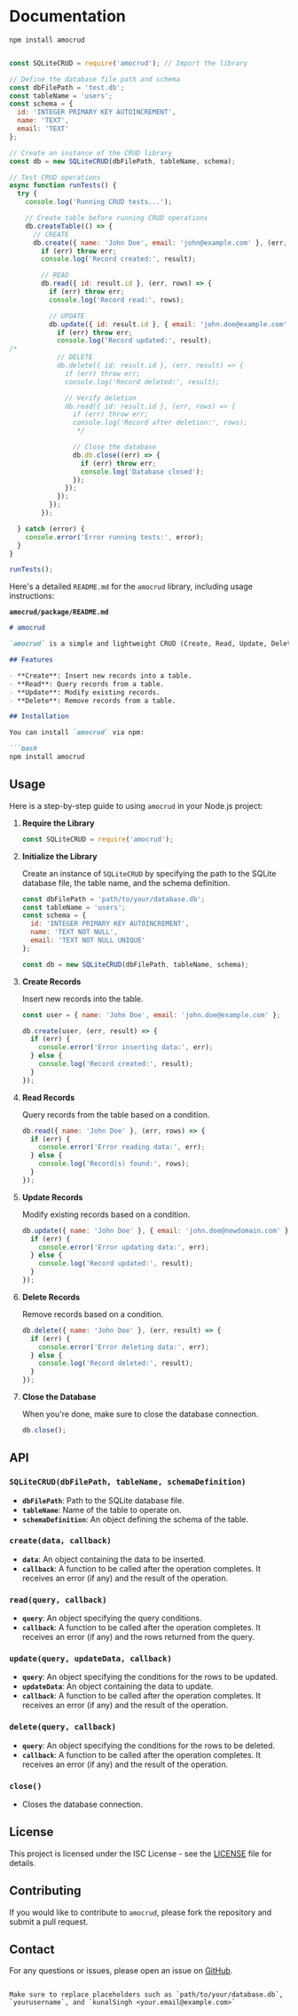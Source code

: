 # Documentation

```
npm install amocrud
```

```javascript

const SQLiteCRUD = require('amocrud'); // Import the library

// Define the database file path and schema
const dbFilePath = 'test.db';
const tableName = 'users';
const schema = {
  id: 'INTEGER PRIMARY KEY AUTOINCREMENT',
  name: 'TEXT',
  email: 'TEXT'
};

// Create an instance of the CRUD library
const db = new SQLiteCRUD(dbFilePath, tableName, schema);

// Test CRUD operations
async function runTests() {
  try {
    console.log('Running CRUD tests...');

    // Create table before running CRUD operations
    db.createTable(() => {
      // CREATE
      db.create({ name: 'John Doe', email: 'john@example.com' }, (err, result) => {
        if (err) throw err;
        console.log('Record created:', result);

        // READ
        db.read({ id: result.id }, (err, rows) => {
          if (err) throw err;
          console.log('Record read:', rows);

          // UPDATE
          db.update({ id: result.id }, { email: 'john.doe@example.com' }, (err, result) => {
            if (err) throw err;
            console.log('Record updated:', result);
/* 
            // DELETE
            db.delete({ id: result.id }, (err, result) => {
              if (err) throw err;
              console.log('Record deleted:', result);

              // Verify deletion
              db.read({ id: result.id }, (err, rows) => {
                if (err) throw err;
                console.log('Record after deletion:', rows);
                 */

                // Close the database
                db.db.close((err) => {
                  if (err) throw err;
                  console.log('Database closed');
                });
              });
            });
          });
        });

  } catch (error) {
    console.error('Error running tests:', error);
  }
}

runTests();
```

Here's a detailed `README.md` for the `amocrud` library, including usage instructions:

**`amocrud/package/README.md`**

```markdown
# amocrud

`amocrud` is a simple and lightweight CRUD (Create, Read, Update, Delete) library for SQLite in Node.js. It provides an easy-to-use API for performing basic database operations on SQLite databases.

## Features

- **Create**: Insert new records into a table.
- **Read**: Query records from a table.
- **Update**: Modify existing records.
- **Delete**: Remove records from a table.

## Installation

You can install `amocrud` via npm:

```bash
npm install amocrud
```

## Usage

Here is a step-by-step guide to using `amocrud` in your Node.js project:

1. **Require the Library**

   ```js
   const SQLiteCRUD = require('amocrud');
   ```

2. **Initialize the Library**

   Create an instance of `SQLiteCRUD` by specifying the path to the SQLite database file, the table name, and the schema definition.

   ```js
   const dbFilePath = 'path/to/your/database.db';
   const tableName = 'users';
   const schema = {
     id: 'INTEGER PRIMARY KEY AUTOINCREMENT',
     name: 'TEXT NOT NULL',
     email: 'TEXT NOT NULL UNIQUE'
   };

   const db = new SQLiteCRUD(dbFilePath, tableName, schema);
   ```

3. **Create Records**

   Insert new records into the table.

   ```js
   const user = { name: 'John Doe', email: 'john.doe@example.com' };

   db.create(user, (err, result) => {
     if (err) {
       console.error('Error inserting data:', err);
     } else {
       console.log('Record created:', result);
     }
   });
   ```

4. **Read Records**

   Query records from the table based on a condition.

   ```js
   db.read({ name: 'John Doe' }, (err, rows) => {
     if (err) {
       console.error('Error reading data:', err);
     } else {
       console.log('Record(s) found:', rows);
     }
   });
   ```

5. **Update Records**

   Modify existing records based on a condition.

   ```js
   db.update({ name: 'John Doe' }, { email: 'john.doe@newdomain.com' }, (err, result) => {
     if (err) {
       console.error('Error updating data:', err);
     } else {
       console.log('Record updated:', result);
     }
   });
   ```

6. **Delete Records**

   Remove records based on a condition.

   ```js
   db.delete({ name: 'John Doe' }, (err, result) => {
     if (err) {
       console.error('Error deleting data:', err);
     } else {
       console.log('Record deleted:', result);
     }
   });
   ```

7. **Close the Database**

   When you're done, make sure to close the database connection.

   ```js
   db.close();
   ```

## API

### `SQLiteCRUD(dbFilePath, tableName, schemaDefinition)`

- **`dbFilePath`**: Path to the SQLite database file.
- **`tableName`**: Name of the table to operate on.
- **`schemaDefinition`**: An object defining the schema of the table.

### `create(data, callback)`

- **`data`**: An object containing the data to be inserted.
- **`callback`**: A function to be called after the operation completes. It receives an error (if any) and the result of the operation.

### `read(query, callback)`

- **`query`**: An object specifying the query conditions.
- **`callback`**: A function to be called after the operation completes. It receives an error (if any) and the rows returned from the query.

### `update(query, updateData, callback)`

- **`query`**: An object specifying the conditions for the rows to be updated.
- **`updateData`**: An object containing the data to update.
- **`callback`**: A function to be called after the operation completes. It receives an error (if any) and the result of the operation.

### `delete(query, callback)`

- **`query`**: An object specifying the conditions for the rows to be deleted.
- **`callback`**: A function to be called after the operation completes. It receives an error (if any) and the result of the operation.

### `close()`

- Closes the database connection.

## License

This project is licensed under the ISC License - see the [LICENSE](LICENSE) file for details.

## Contributing

If you would like to contribute to `amocrud`, please fork the repository and submit a pull request.

## Contact

For any questions or issues, please open an issue on [GitHub](https://github.com/kunalatmosoft/amocrud/issues).

```

Make sure to replace placeholders such as `path/to/your/database.db`, `yourusername`, and `kunalSingh <your.email@example.com>`
